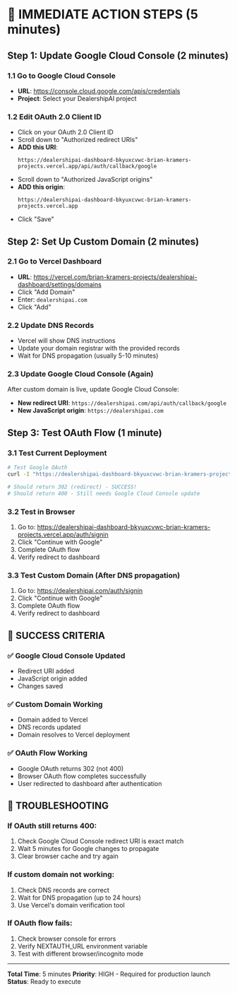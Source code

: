 # 🚨 IMMEDIATE ACTION STEPS (5 minutes)

## Step 1: Update Google Cloud Console (2 minutes)

### 1.1 Go to Google Cloud Console
- **URL**: https://console.cloud.google.com/apis/credentials
- **Project**: Select your DealershipAI project

### 1.2 Edit OAuth 2.0 Client ID
- Click on your OAuth 2.0 Client ID
- Scroll down to "Authorized redirect URIs"
- **ADD this URI**:
  ```
  https://dealershipai-dashboard-bkyuxcvwc-brian-kramers-projects.vercel.app/api/auth/callback/google
  ```
- Scroll down to "Authorized JavaScript origins"
- **ADD this origin**:
  ```
  https://dealershipai-dashboard-bkyuxcvwc-brian-kramers-projects.vercel.app
  ```
- Click "Save"

## Step 2: Set Up Custom Domain (2 minutes)

### 2.1 Go to Vercel Dashboard
- **URL**: https://vercel.com/brian-kramers-projects/dealershipai-dashboard/settings/domains
- Click "Add Domain"
- Enter: `dealershipai.com`
- Click "Add"

### 2.2 Update DNS Records
- Vercel will show DNS instructions
- Update your domain registrar with the provided records
- Wait for DNS propagation (usually 5-10 minutes)

### 2.3 Update Google Cloud Console (Again)
After custom domain is live, update Google Cloud Console:
- **New redirect URI**: `https://dealershipai.com/api/auth/callback/google`
- **New JavaScript origin**: `https://dealershipai.com`

## Step 3: Test OAuth Flow (1 minute)

### 3.1 Test Current Deployment
```bash
# Test Google OAuth
curl -I "https://dealershipai-dashboard-bkyuxcvwc-brian-kramers-projects.vercel.app/api/auth/signin/google"

# Should return 302 (redirect) - SUCCESS!
# Should return 400 - Still needs Google Cloud Console update
```

### 3.2 Test in Browser
1. Go to: https://dealershipai-dashboard-bkyuxcvwc-brian-kramers-projects.vercel.app/auth/signin
2. Click "Continue with Google"
3. Complete OAuth flow
4. Verify redirect to dashboard

### 3.3 Test Custom Domain (After DNS propagation)
1. Go to: https://dealershipai.com/auth/signin
2. Click "Continue with Google"
3. Complete OAuth flow
4. Verify redirect to dashboard

## 🎯 SUCCESS CRITERIA

### ✅ Google Cloud Console Updated
- Redirect URI added
- JavaScript origin added
- Changes saved

### ✅ Custom Domain Working
- Domain added to Vercel
- DNS records updated
- Domain resolves to Vercel deployment

### ✅ OAuth Flow Working
- Google OAuth returns 302 (not 400)
- Browser OAuth flow completes successfully
- User redirected to dashboard after authentication

## 🚨 TROUBLESHOOTING

### If OAuth still returns 400:
1. Check Google Cloud Console redirect URI is exact match
2. Wait 5 minutes for Google changes to propagate
3. Clear browser cache and try again

### If custom domain not working:
1. Check DNS records are correct
2. Wait for DNS propagation (up to 24 hours)
3. Use Vercel's domain verification tool

### If OAuth flow fails:
1. Check browser console for errors
2. Verify NEXTAUTH_URL environment variable
3. Test with different browser/incognito mode

---

**Total Time**: 5 minutes
**Priority**: HIGH - Required for production launch
**Status**: Ready to execute

